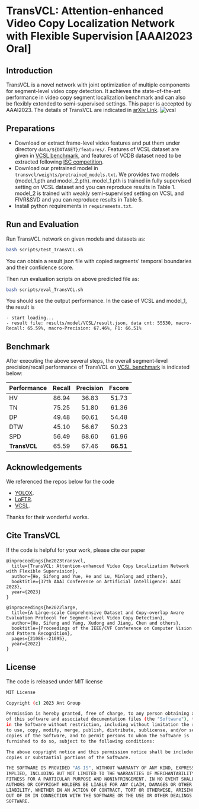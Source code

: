 # TransVCL: Attention-enhanced Video Copy Localization Network with Flexible Supervision [AAAI2023 Oral]

## Introduction
TransVCL is a novel network with joint optimization of multiple components for segment-level video copy detection. It achieves the state-of-the-art performance in video copy segment localization benchmark and can also be flexibly extended to semi-supervised settings. This paper is accepted by AAAI2023. The details of TransVCL are indicated in [arXiv Link](https://arxiv.org/abs/2211.13090).
![vcsl](./fig.png)

## Preparations
* Download or extract frame-level video features and put them under directory `data/${DATASET}/features/`.
Features of VCSL dataset are given in [VCSL benchmark](https://github.com/alipay/VCSL), and features of VCDB dataset need 
to be extracted following [ISC competition](https://github.com/lyakaap/ISC21-Descriptor-Track-1st).
* Download our pretrained model in `transvcl/weights/pretrained_models.txt`.  We provides two models (model_1.pth and model_2.pth). model_1.pth is trained in fully supervised setting on VCSL 
dataset and you can reproduce results in Table 1. model_2 is trained with weakly semi-supervised setting on 
VCSL and FIVR&SVD and you can reproduce results in Table 5.
* Install python requirements in `requirements.txt`.

## Run and Evaluation
Run TransVCL network on given models and datasets as:
```bash
bash scripts/test_TransVCL.sh
```
You can obtain a result json file with copied segments' temporal boundaries and their confidence score.

Then run evaluation scripts on above predicted file as:
```bash
bash scripts/eval_TransVCL.sh
```
You should see the output performance. In the case of VCSL and model_1, the result is
```
- start loading...
- result file: results/model/VCSL/result.json, data cnt: 55530, macro-Recall: 65.59%, macro-Precision: 67.46%, F1: 66.51%
```

## Benchmark
After executing the above several steps, the overall segment-level precision/recall performance of TransVCL on [VCSL benchmark](https://github.com/alipay/VCSL#benchmark) is indicated below:

| Performance  | Recall | Precision |  Fscore   |
|:-------------|:------:|:---------:|:---------:|
| HV           | 86.94  |   36.83   |   51.73   |
| TN           | 75.25  |   51.80   |   61.36   |
| DP           | 49.48  |   60.61   |   54.48   |
| DTW          | 45.10  |   56.67   |   50.23   |
| SPD          | 56.49  |   68.60   |   61.96   |
| **TransVCL** | 65.59  |   67.46   | **66.51** |


## Acknowledgements
We referenced the repos below for the code
- [YOLOX](https://github.com/Megvii-BaseDetection/YOLOX).
- [LoFTR](https://github.com/zju3dv/LoFTR). 
- [VCSL](https://github.com/alipay/VCSL).

Thanks for their wonderful works.

## Cite TransVCL
If the code is helpful for your work, please cite our paper
```
@inproceedings{he2023transvcl,
  title={TransVCL: Attention-enhanced Video Copy Localization Network with Flexible Supervision},
  author={He, Sifeng and Yue, He and Lu, Minlong and others},
  booktitle={37th AAAI Conference on Artificial Intelligence: AAAI 2023},
  year={2023}
}

@inproceedings{he2022large,
  title={A Large-scale Comprehensive Dataset and Copy-overlap Aware Evaluation Protocol for Segment-level Video Copy Detection},
  author={He, Sifeng and Yang, Xudong and Jiang, Chen and others},
  booktitle={Proceedings of the IEEE/CVF Conference on Computer Vision and Pattern Recognition},
  pages={21086--21095},
  year={2022}
}
```


## License
The code is released under MIT license

```bash
MIT License

Copyright (c) 2023 Ant Group

Permission is hereby granted, free of charge, to any person obtaining a copy
of this software and associated documentation files (the "Software"), to deal
in the Software without restriction, including without limitation the rights
to use, copy, modify, merge, publish, distribute, sublicense, and/or sell
copies of the Software, and to permit persons to whom the Software is
furnished to do so, subject to the following conditions:

The above copyright notice and this permission notice shall be included in all
copies or substantial portions of the Software.

THE SOFTWARE IS PROVIDED "AS IS", WITHOUT WARRANTY OF ANY KIND, EXPRESS OR
IMPLIED, INCLUDING BUT NOT LIMITED TO THE WARRANTIES OF MERCHANTABILITY,
FITNESS FOR A PARTICULAR PURPOSE AND NONINFRINGEMENT. IN NO EVENT SHALL THE
AUTHORS OR COPYRIGHT HOLDERS BE LIABLE FOR ANY CLAIM, DAMAGES OR OTHER
LIABILITY, WHETHER IN AN ACTION OF CONTRACT, TORT OR OTHERWISE, ARISING FROM,
OUT OF OR IN CONNECTION WITH THE SOFTWARE OR THE USE OR OTHER DEALINGS IN THE
SOFTWARE.
``` 
